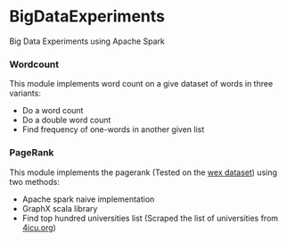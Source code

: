 # BigDataExperiments
Big Data Experiments using Apache Spark


### Wordcount 
This module implements word count on a give dataset of words in three variants:

  * Do a word count
  * Do a double word count
  * Find frequency of one-words in another given list


### PageRank 
This module implements the pagerank (Tested on the [wex dataset](https://aws.amazon.com/datasets/wikipedia-extraction-wex/)) using two methods:
  * Apache spark naive implementation
  * GraphX scala library
  * Find top hundred universities list (Scraped the list of universities from [4icu.org](http://www.4icu.org/))
